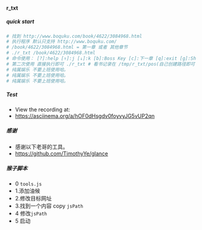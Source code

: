 #### r_txt


##### quick start


```bash
# 找到 http://www.boquku.com/book/4622/3084968.html
# 执行程序 默认只支持 http://www.boquku.com/
# /book/4622/3084968.html = 第一章 或者 其他章节
# ./r_txt /book/4622/3084968.html
# 命令使用： [?]:help [↑]:j [↓]:k [b]:Boss Key [c]:下一章 [q]:exit [g]:Show/Hide Grid, [q]:Quit
# 第二次使用 直接执行即可 ./r_txt # 看书记录在 /tmp/r_txt/pos(自己创建路径即可 /tmp/r_txt)
# 纯属娱乐 不要上班使用哈。
# 纯属娱乐 不要上班使用哈。
# 纯属娱乐 不要上班使用哈。
```



##### Test
* View the recording at:
* https://asciinema.org/a/hOF0dHsgdv0foyvyJG5vUP2qn

#####  感谢
* 感谢以下老哥的工具。
* https://github.com/TimothyYe/glance



##### 猴子脚本

* 0 `tools.js`
* 1.添加油候
* 2.修改目标网址
* 3.找到一个内容 copy `jsPath`
* 4 修改`jsPath`
* 5 启动
